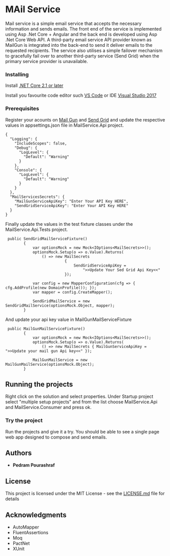 # MAil Service

Mail service is a simple email service that accepts the necessary information and sends emails. The front end of the service is implemented using Asp .Net Core + Angular and the back end is developed using Asp .Net Core Web API. A third-party email service API provider known as MailGun is integrated into the back-end to send it deliver emails to the requested recipients. The service also utilises a simple failover mechanism to gracefully fail over to another third-party service (Send Grid) when the primary service provider is unavailable.


### Installing

Install [.NET Core 2.1 or later](https://www.microsoft.com/net/download/windows)

Install you favourite code editor such [VS Code](https://code.visualstudio.com/) or IDE [Visual Studio 2017](https://docs.microsoft.com/en-us/visualstudio/install/install-visual-studio)

### Prerequisites

Register your acounts on [Mail Gun](https://www.mailgun.com/) and [Send Grid](https://sendgrid.com/) and update the respective values in appsettings.json file in MailService.Api project. 

```
{
  "Logging": {
    "IncludeScopes": false,
    "Debug": {
      "LogLevel": {
        "Default": "Warning"
      }
    },
    "Console": {
      "LogLevel": {
        "Default": "Warning"
      }
    }
  },
  "MailServicesSecrets": {
    "MailGunServiceApiKey": "Enter Your API Key HERE",
    "SendGridServiceApiKey": "Enter Your API Key HERE"
  }
}

```



Finally update the values in the test fixture classes under the MailService.Api.Tests project.

```
 public SendGridMailServiceFixture()
        {
            var optionsMock = new Mock<IOptions<MailSecrets>>();
            optionsMock.Setup(o => o.Value).Returns(
                () => new MailSecrets
                          {
                              SendGridServiceApiKey =
                                  ">>Update Your Sed Grid Api Key<<"
                          });

            var config = new MapperConfiguration(cfg => { cfg.AddProfile(new DomainProfile()); });
            var mapper = config.CreateMapper();

            SendGridMailService = new SendGridMailService(optionsMock.Object, mapper);
        }
```

And update your api key value in MailGunMailServiceFixture

```
 public MailGunMailServiceFixture()
        {
            var optionsMock = new Mock<IOptions<MailSecrets>>();
            optionsMock.Setup(o => o.Value).Returns(
                () => new MailSecrets { MailGunServiceApiKey = ">>Update your mail gun Api key<<" });

            MailGunMailService = new MailGunMailService(optionsMock.Object);
        }
```

## Running the projects

Right click on the solution and select properties. Under Startup project select "multiple setup projects" and from the list choose MailService.Api and MailService.Consumer and press ok.

### Try the project

Run the projects and give it a try. You should be able to see a single page web app designed to compose and send emails.

## Authors

* **Pedram Pourashraf**

## License

This project is licensed under the MIT License - see the [LICENSE.md](LICENSE.md) file for details

## Acknowledgments

* AutoMapper
* FluentAssertions
* Moq
* PactNet
* XUnit

